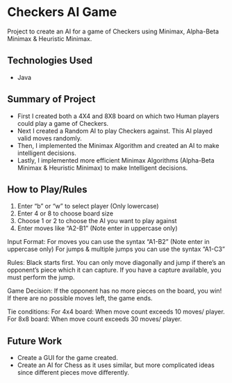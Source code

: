 # Checkers AI Game

Project to create an AI for a game of Checkers using Minimax, Alpha-Beta Minimax & Heuristic Minimax.

## Technologies Used

* Java

## Summary of Project

* First I created both a 4X4 and 8X8 board on which two Human players could play a game of Checkers.
* Next I created a Random AI to play Checkers against. This AI played valid moves randomly.
* Then, I implemented the Minimax Algorithm and created an AI to make intelligent decisions.
* Lastly, I implemented more efficient Minimax Algorithms (Alpha-Beta Minimax & Heuristic Minimax) to make Intelligent decisions.

## How to Play/Rules

1. Enter “b” or “w” to select player (Only lowercase)
2. Enter 4 or 8 to choose board size
3. Choose 1 or 2 to choose the AI you want to play against
4. Enter moves like “A2-B1” (Note enter in uppercase only)

Input Format:
For moves you can use the syntax “A1-B2” (Note enter in uppercase only)
For jumps & multiple jumps you can use the syntax “A1-C3”

Rules:
Black starts first. You can only move diagonally and jump if there’s an opponent’s piece which it can capture. If you have a capture available, you must perform the jump.

Game Decision:
If the opponent has no more pieces on the board, you win!
If there are no possible moves left, the game ends.

Tie conditions: 
For 4x4 board: When move count exceeds 10 moves/ player.
For 8x8 board: When move count exceeds 30 moves/ player.

## Future Work

* Create a GUI for the game created.
* Create an AI for Chess as it uses similar, but more complicated ideas since different pieces move differently.


